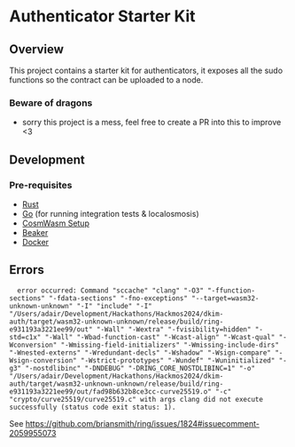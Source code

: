 # Authenticator Starter Kit

## Overview

This project contains a starter kit for authenticators, it exposes all the sudo functions so the contract can be uploaded to a node.


### Beware of dragons

- sorry this project is a mess, feel free to create a PR into this to improve <3

## Development

### Pre-requisites

- [Rust](https://www.rust-lang.org/)
- [Go](https://golang.org/) (for running integration tests & localosmosis)
- [CosmWasm Setup](https://book.cosmwasm.com/setting-up-env.html)
- [Beaker](https://github.com/osmosis-labs/beaker)
- [Docker](https://www.docker.com/)

## Errors

```solidity
  error occurred: Command "sccache" "clang" "-O3" "-ffunction-sections" "-fdata-sections" "-fno-exceptions" "--target=wasm32-unknown-unknown" "-I" "include" "-I" "/Users/adair/Development/Hackathons/Hackmos2024/dkim-auth/target/wasm32-unknown-unknown/release/build/ring-e931193a3221ee99/out" "-Wall" "-Wextra" "-fvisibility=hidden" "-std=c1x" "-Wall" "-Wbad-function-cast" "-Wcast-align" "-Wcast-qual" "-Wconversion" "-Wmissing-field-initializers" "-Wmissing-include-dirs" "-Wnested-externs" "-Wredundant-decls" "-Wshadow" "-Wsign-compare" "-Wsign-conversion" "-Wstrict-prototypes" "-Wundef" "-Wuninitialized" "-g3" "-nostdlibinc" "-DNDEBUG" "-DRING_CORE_NOSTDLIBINC=1" "-o" "/Users/adair/Development/Hackathons/Hackmos2024/dkim-auth/target/wasm32-unknown-unknown/release/build/ring-e931193a3221ee99/out/fad98b632b8ce3cc-curve25519.o" "-c" "crypto/curve25519/curve25519.c" with args clang did not execute successfully (status code exit status: 1).

```
See https://github.com/briansmith/ring/issues/1824#issuecomment-2059955073
